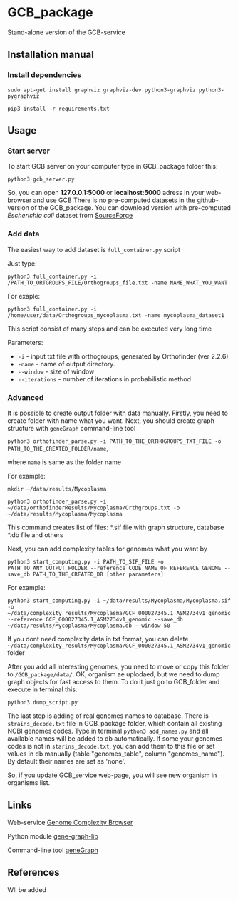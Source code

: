 # GCB_package
Stand-alone version of the GCB-service

## Installation manual

### Install dependencies

`sudo apt-get install graphviz graphviz-dev python3-graphviz python3-pygraphviz`

`pip3 install -r requirements.txt`

## Usage

### Start server

To start GCB server on your computer type in GCB_package folder this:

`python3 gcb_server.py`

So, you can open **127.0.0.1:5000** or **localhost:5000** adress in your web-browser and use GCB
There is no pre-computed datasets in the github-version of the GCB_package. You can download version with pre-computed *Escherichia coli* dataset from [SourceForge](https://sourceforge.net/projects/gcb-package/)

### Add data

The easiest way to add dataset is `full_comtainer.py` script

Just type:

`python3 full_container.py -i /PATH_TO_ORTGROUPS_FILE/Orthogroups_file.txt -name NAME_WHAT_YOU_WANT`

For exaple:

`python3 full_container.py -i /home/user/data/Orthogroups_mycoplasma.txt -name mycoplasma_dataset1`

This script consist of many steps and can be executed very long time

Parameters:
* `-i` - input txt file with orthogroups, generated by Orthofinder (ver 2.2.6)
* `-name` - name of output directory.
* `--window` - size of window
* `--iterations` - number of iterations in probabilistic method

### Advanced

It is possible to create output folder with data manually. Firstly, you need to create folder with name what you want.
Next, you should create graph structure with `geneGraph` command-line tool

`python3 orthofinder_parse.py -i PATH_TO_THE_ORTHOGROUPS_TXT_FILE -o PATH_TO_THE_CREATED_FOLDER/name`,

where `name` is same as the folder name

For example:

`mkdir ~/data/results/Mycoplasma`

`python3 orthofinder_parse.py -i ~/data/orthofinderResults/Mycoplasma/Orthgroups.txt -o ~/data/results/Mycoplasma/Mycoplasma`

This command creates list of files: *.sif file with graph structure, database *.db file and others

Next, you can add complexity tables for genomes what you want by

`python3 start_computing.py -i PATH_TO_SIF_FILE -o PATH_TO_ANY_OUTPUT_FOLDER --reference CODE_NAME_OF_REFERENCE_GENOME --save_db PATH_TO_THE_CREATED_DB [other parameters]`

For example:

`python3 start_computing.py -i ~/data/results/Mycoplasma/Mycoplasma.sif -o ~/data/complexity_results/Mycoplasma/GCF_000027345.1_ASM2734v1_genomic --reference GCF_000027345.1_ASM2734v1_genomic --save_db ~/data/results/Mycoplasma/Mycoplasma.db --window 50`

If you dont need complexity data in txt format, you can delete `~/data/complexity_results/Mycoplasma/GCF_000027345.1_ASM2734v1_genomic` folder

After you add all interesting genomes, you need to move or copy this folder to `/GCB_package/data/`. OK, organism ae uplodaed, but we need to dump graph objects for fast access to them.
To do it just go to GCB_folder and execute in terminal this:

`python3 dump_script.py`

The last step is adding of real genomes names to database. There is `strains_decode.txt` file in GCB_package folder, which contain all existing NCBI genomes codes.
Type in terminal `python3 add_names.py` and all available names will be added to db automatically.
If some your genomes codes is not in `starins_decode.txt`, you can add them to this file or set values in db manually (table "genomes_table", column "genomes_name"). By default their names are set as 'none'.

So, if you update GCB_service web-page, you will see new organism in organisms list.


## Links

Web-service [Genome Complexity Browser](http://gcb.rcpcm.org)

Python module [gene-graph-lib](https://github.com/DNKonanov/gene_graph_lib)

Command-line tool [geneGraph](https://github.com/DNKonanov/geneGraph)


## References

Wll be added

